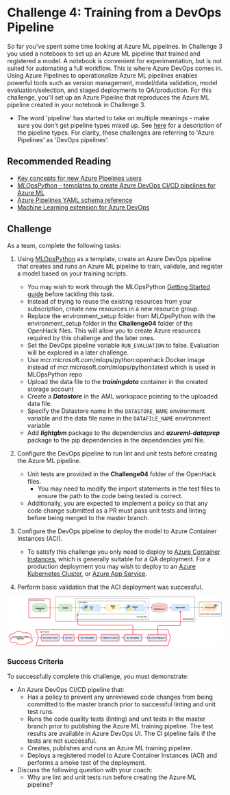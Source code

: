 # Challenge 4: Training from a DevOps Pipeline

So far you've spent some time looking at Azure ML pipelines. In Challenge 3 you used a notebook to set up an Azure ML pipeline that trained and registered a model. A notebook is convenient for experimentation, but is not suited for automating a full workflow. This is where Azure DevOps comes in. Using Azure Pipelines to operationalize Azure ML pipelines enables powerful tools such as version management, model/data validation, model evaluation/selection, and staged deployments to QA/production. For this challenge, you'll set up an Azure Pipeline that reproduces the Azure ML pipeline created in your notebook in Challenge 3.

* The word 'pipeline' has started to take on multiple meanings - make sure you don't get pipeline types mixed up. See [here](https://docs.microsoft.com/azure/machine-learning/concept-ml-pipelines#which-azure-pipeline-technology-should-i-use) for a description of the pipeline types. For clarity, these challenges are referring to 'Azure Pipelines' as 'DevOps pipelines'.

## Recommended Reading

* [Key concepts for new Azure Pipelines users](https://docs.microsoft.com/azure/devops/pipelines/get-started/key-pipelines-concepts?view=azure-devops)
* [*MLOpsPython* - templates to create Azure DevOps CI/CD pipelines for Azure ML](https://github.com/microsoft/MLOpsPython)
* [Azure Pipelines YAML schema reference](https://docs.microsoft.com/azure/devops/pipelines/yaml-schema?view=azure-devops&tabs=schema)
* [Machine Learning extension for Azure DevOps](https://marketplace.visualstudio.com/items?itemName=ms-air-aiagility.vss-services-azureml)

## Challenge

As a team, complete the following tasks:

1. Using [MLOpsPython](https://github.com/microsoft/MLOpsPython) as a template, create an Azure DevOps pipeline that creates and runs an Azure ML pipeline to train, validate, and register a model based on your training scripts.
    * You may wish to work through the MLOpsPython [Getting Started guide](https://github.com/microsoft/MLOpsPython/blob/master/docs/getting_started.md) before tackling this task.
    * Instead of trying to reuse the existing resources from your subscription, create new resources in a new resource group.
    * Replace the environment_setup folder from MLOpsPython with the environment_setup folder in the **Challenge04** folder of the OpenHack files. This will allow you to create Azure resources required by this challenge and the later ones.
    * Set the DevOps pipeline variable ```RUN_EVALUATION``` to false. Evaluation will be explored in a later challenge.
    * Use mcr.microsoft.com/mlops/python:openhack Docker image instead of mcr.microsoft.com/mlops/python:latest which is used in MLOpsPython repo
    * Upload the data file to the ***trainingdata*** container in the created storage account
    * Create a ***Datastore*** in the AML workspace pointing to the uploaded data file.
    * Specify the Datastore name in the ```DATASTORE_NAME``` environment variable and the data file name in the ```DATAFILE_NAME``` environment variable
    * Add ***lightgbm*** package to the dependencies and ***azureml-dataprep*** package to the pip dependencies in the dependencies yml file.
2. Configure the DevOps pipeline to run lint and unit tests before creating the Azure ML pipeline.
    * Unit tests are provided in the **Challenge04** folder of the OpenHack files.
        * You may need to modify the import statements in the test files to ensure the path to the code being tested is correct.
    * Additionally, you are expected to implement a policy so that any code change submitted as a PR must pass unit tests and linting before being merged to the master branch.
3. Configure the DevOps pipeline to deploy the model to Azure Container Instances (ACI).
    * To satisfy this challenge you only need to deploy to [Azure Container Instances](https://azure.microsoft.com/services/container-instances/), which is generally suitable for a QA deployment. For a production deployment you may wish to deploy to an [Azure Kubernetes Cluster](https://docs.microsoft.com/azure/aks/intro-kubernetes), or [Azure App Service](https://docs.microsoft.com/azure/app-service/containers/quickstart-docker).

4. Perform basic validation that the ACI deployment was successful.

![Challenge 4 diagram](images/Diagrams-Chall-4.png)

### Success Criteria

To successfully complete this challenge, you must demonstrate:

* An Azure DevOps CI/CD pipeline that:
    * Has a policy to prevent any unreviewed code changes from being committed to the master branch prior to successful linting and unit test runs.
    * Runs the code quality tests (linting) and unit tests in the master branch prior to publishing the Azure ML training pipeline. The test results are available in Azure DevOps UI. The CI pipeline fails if the tests are not successful.
    * Creates, publishes and runs an Azure ML training pipeline.
    * Deploys a registered model to Azure Container Instances (ACI) and performs a smoke test of the deployment.
* Discuss the following question with your coach:
    * Why are lint and unit tests run before creating the Azure ML pipeline?
